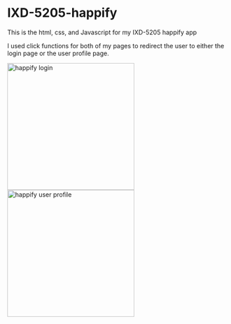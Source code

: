 # IXD-5205-happify
This is the html, css, and Javascript for my IXD-5205 happify app

I used click functions for both of my pages to redirect the user to either the login page or the user profile page.

<img width="290" alt="happify login" src="https://user-images.githubusercontent.com/114260587/232181079-bfd30b9d-4cbb-412b-bffa-9a86a6948871.png">

<img width="290" alt="happify user profile" src="https://user-images.githubusercontent.com/114260587/232181081-5a6386de-bc52-4418-8f18-f2b7550fb09b.png">
